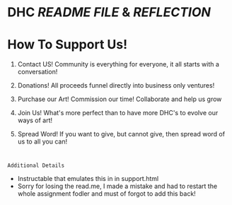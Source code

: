 # DHC *README FILE* & *REFLECTION*

# How To Support Us!

1. Contact US! Community is everything for everyone, it all starts with a conversation!

2. Donations! All proceeds funnel directly into business only ventures!

3. Purchase our Art! Commission our time! Collaborate and help us grow

4. Join Us! What's more perfect than to have more DHC's to evolve our ways of art!

5. Spread Word! If you want to give, but cannot give, then spread word of us to all you can!

# 
    Additional Details
- Instructable that emulates this in in support.html
- Sorry for losing the read.me, I made a mistake and had to restart the whole assignment fodler and must of forgot to add this back!